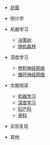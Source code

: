 * [封面](/)

* 统计学

* 机器学习
  * [决策树](02\决策树/)
  * [随机森林](02\随机森林/)


* 深度学习
  * [卷积神经网络](03\卷积神经网络/)
  * [循环神经网络](03\循环神经网络/)


* 文献阅读
  * [机器学习](04\机器学习/)
  * [深度学习](04\深度学习/)
  * [妇产科](04\妇产科/)
  * [骨科](04\骨科/)



* 实验复现

* 其他


